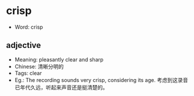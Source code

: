 # crisp

- Word: crisp

## adjective

- Meaning: pleasantly clear and sharp
- Chinese: 清晰分明的
- Tags: clear
- Eg.: The recording sounds very crisp, considering its age. 考虑到这录音已年代久远，听起来声音还是挺清楚的。


